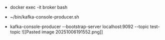- docker exec -it broker bash
- ~/bin/kafka-console-producer.sh

- kafka-console-producer --bootstrap-server localhost:9092 --topic test-topic
![[Pasted image 20251006191552.png]]